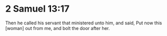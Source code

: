 # 2 Samuel 13:17

Then he called his servant that ministered unto him, and said, Put now this [woman] out from me, and bolt the door after her.